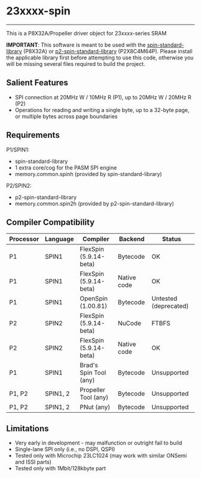 # 23xxxx-spin
-------------

This is a P8X32A/Propeller driver object for 23xxxx-series SRAM

**IMPORTANT**: This software is meant to be used with the [spin-standard-library](https://github.com/avsa242/spin-standard-library) (P8X32A) or [p2-spin-standard-library](https://github.com/avsa242/p2-spin-standard-library) (P2X8C4M64P). Please install the applicable library first before attempting to use this code, otherwise you will be missing several files required to build the project.

## Salient Features

* SPI connection at 20MHz W / 10MHz R (P1), up to 20MHz W / 20MHz R  (P2)
* Operations for reading and writing a single byte, up to a 32-byte page, or multiple bytes across page boundaries

## Requirements

P1/SPIN1:
* spin-standard-library
* 1 extra core/cog for the PASM SPI engine
* memory.common.spinh (provided by spin-standard-library)

P2/SPIN2:
* p2-spin-standard-library
* memory.common.spin2h (provided by p2-spin-standard-library)

## Compiler Compatibility

| Processor | Language | Compiler               | Backend     | Status                |
|-----------|----------|------------------------|-------------|-----------------------|
| P1        | SPIN1    | FlexSpin (5.9.14-beta) | Bytecode    | OK                    |
| P1        | SPIN1    | FlexSpin (5.9.14-beta) | Native code | OK                    |
| P1        | SPIN1    | OpenSpin (1.00.81)     | Bytecode    | Untested (deprecated) |
| P2        | SPIN2    | FlexSpin (5.9.14-beta) | NuCode      | FTBFS                 |
| P2        | SPIN2    | FlexSpin (5.9.14-beta) | Native code | OK                    |
| P1        | SPIN1    | Brad's Spin Tool (any) | Bytecode    | Unsupported           |
| P1, P2    | SPIN1, 2 | Propeller Tool (any)   | Bytecode    | Unsupported           |
| P1, P2    | SPIN1, 2 | PNut (any)             | Bytecode    | Unsupported           |

## Limitations

* Very early in development - may malfunction or outright fail to build
* Single-lane SPI only (i.e., no DSPI, QSPI)
* Tested only with Microchip 23LC1024 (may work with similar ONSemi and ISSI parts)
* Tested only with 1Mbit/128kbyte part

